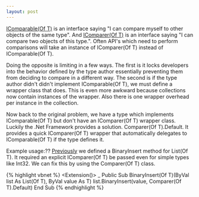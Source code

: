 ```yaml
---
layout: post
---
```

[IComparable(Of T)](http://msdn2.microsoft.com/en-us/library/4d7sx9hd.aspx) is an interface saying "I can compare myself to other objects of the same type".  And [IComparer(Of T)](http://msdn2.microsoft.com/en-us/library/8ehhxeaf.aspx) is an interface saying "I can compare two objects of this type.". Often API's which need to perform comparisons will take an instance of IComparer(Of T) instead of IComparable(Of T).

Doing the opposite is limiting in a few ways. The first is it locks developers into the behavior defined by the type author essentially preventing them from deciding to compare in a different way. The second is if the type author didn't didn't implement IComparable(Of T), we must define a wrapper class that does. This is even more awkward because collections now contain instances of the wrapper. Also there is one wrapper overhead per instance in the collection.

Now back to the original problem, we have a type which implements IComparable(Of T) but don't have an IComparer(Of T) wrapper class. Luckily the .Net Framework provides a solution. Comparer(Of T).Default. It provides a quick IComparer(Of T) wrapper that automatically delegates to IComparable(Of T) if the type defines it.

Example usage:?? [Previously](http://blogs.msdn.com/jaredpar/archive/2008/03/31/missing-api-list-of-t-binaryinsert.aspx) we defined a BinaryInsert method for List(Of T). It required an explicit IComparer(Of T) be passed even for simple types like Int32. We can fix this by using the Comparer(Of T) class.

    
{% highlight vbnet %}
<Extension()> _
Public Sub BinaryInsert(Of T)(ByVal list As List(Of T), ByVal value As T)
    list.BinaryInsert(value, Comparer(Of T).Default)
End Sub
{% endhighlight %}
